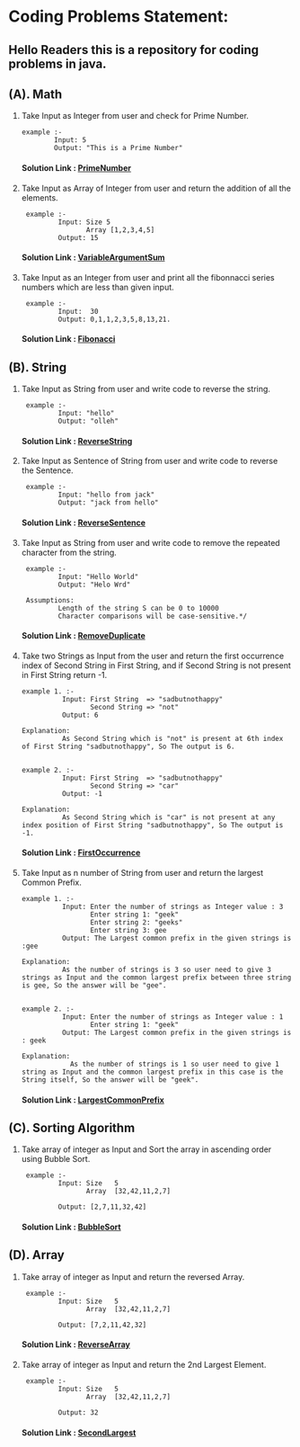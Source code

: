 # Coding Problems Statement:
## Hello Readers this is a repository for coding problems in java.

## (A). Math 
 1. Take Input as Integer from user and check for Prime Number.
    
        example :- 
                Input: 5
                Output: "This is a Prime Number"
    #### Solution Link :  [PrimeNumber](https://github.com/PuShPaK-kUmAr/Java-Code/blob/master/src/Math/PrimeNumber.java)
2. Take Input as Array of Integer from user and return the addition of all the elements.

        example :- 
                Input: Size 5
                       Array [1,2,3,4,5]
                Output: 15
   #### Solution Link :  [VariableArgumentSum](https://github.com/PuShPaK-kUmAr/Java-Code/blob/master/src/Math/VariableArgumentSum.java)
3. Take Input as an Integer from user and print all the fibonnacci series numbers which are less than given input.

        example :- 
                Input:  30
                Output: 0,1,1,2,3,5,8,13,21.
   #### Solution Link :  [Fibonacci](https://github.com/PuShPaK-kUmAr/Java-Code/blob/master/src/Math/Fibonacci.java)


## (B). String
1. Take Input as String from user and write code to reverse the string.

        example :- 
                Input: "hello"
                Output: "olleh"
   #### Solution Link :  [ReverseString](https://github.com/PuShPaK-kUmAr/Java-Code/blob/master/src/String/ReverseString.java)
2. Take Input as Sentence of String from user and write code to reverse the Sentence.

        example :- 
                Input: "hello from jack"
                Output: "jack from hello"
   #### Solution Link :  [ReverseSentence](https://github.com/PuShPaK-kUmAr/Java-Code/blob/master/src/String/ReverseSentence.java)
3. Take Input as String from user and write code to remove the repeated character from the string.

        example :- 
                Input: "Hello World"
                Output: "Helo Wrd"

        Assumptions:
                Length of the string S can be 0 to 10000
                Character comparisons will be case-sensitive.*/
   #### Solution Link :  [RemoveDuplicate](https://github.com/PuShPaK-kUmAr/Java-Code/blob/master/src/String/RemoveDuplicate.java)
4. Take two Strings as Input from the user and return the first occurrence index of Second String in First String, and if Second String is not present in First String return -1.

       example 1. :- 
                 Input: First String  => "sadbutnothappy"
                        Second String => "not"
                 Output: 6 

       Explanation:
                 As Second String which is "not" is present at 6th index of First String "sadbutnothappy", So The output is 6.


       example 2. :- 
                 Input: First String  => "sadbutnothappy"
                        Second String => "car"
                 Output: -1 

       Explanation:
                 As Second String which is "car" is not present at any index position of First String "sadbutnothappy", So The output is -1.

   #### Solution Link :  [FirstOccurrence](https://github.com/PuShPaK-kUmAr/Java-Code/blob/master/src/String/FirstOccurrence.java)
5. Take Input as n number of String from user and return the largest Common Prefix.

       example 1. :- 
                 Input: Enter the number of strings as Integer value : 3
                        Enter string 1: "geek" 
                        Enter string 2: "geeks"
                        Enter string 3: gee
                 Output: The Largest common prefix in the given strings is :gee

       Explanation:
                 As the number of strings is 3 so user need to give 3 strings as Input and the common largest prefix between three string is gee, So the answer will be "gee".


       example 2. :- 
                 Input: Enter the number of strings as Integer value : 1
                        Enter string 1: "geek" 
                 Output: The Largest common prefix in the given strings is : geek

       Explanation:
                   As the number of strings is 1 so user need to give 1 string as Input and the common largest prefix in this case is the String itself, So the answer will be "geek".

   #### Solution Link :  [LargestCommonPrefix](https://github.com/PuShPaK-kUmAr/Java-Code/blob/master/src/String/LargestCommonPrefix.java)

## (C). Sorting Algorithm
1. Take array of integer as Input and Sort the array in ascending order using Bubble Sort.

        example :- 
                Input: Size   5
                       Array  [32,42,11,2,7]

                Output: [2,7,11,32,42]
   #### Solution Link :  [BubbleSort](https://github.com/PuShPaK-kUmAr/Java-Code/blob/master/src/SortingAlgorithm/BubbleSort.java)

## (D). Array
1. Take array of integer as Input and return the reversed Array.

        example :- 
                Input: Size   5
                       Array  [32,42,11,2,7]

                Output: [7,2,11,42,32]
   #### Solution Link :  [ReverseArray](https://github.com/PuShPaK-kUmAr/Java-Code/blob/master/src/Array/ReverseArray.java)

2. Take array of integer as Input and return the 2nd Largest Element.

        example :- 
                Input: Size   5
                       Array  [32,42,11,2,7]

                Output: 32
   #### Solution Link :  [SecondLargest](https://github.com/PuShPaK-kUmAr/Java-Code/blob/master/src/Array/SecondLargest.java)
